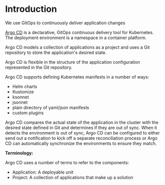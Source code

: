 # Introduction

We use GitOps to continuously deliver application changes

[Argo CD](https://argoproj.github.io/argo-cd/) is a declarative, GitOps continuous delivery tool for Kubernetes. The deployment environment is a namespace in a container platform.

Argo CD models a collection of applications as a project and uses a Git repository to store the application's desired state.

Argo CD is flexible in the structure of the application configuration represented in the Git repository.

Argo CD supports defining Kubernetes manifests in a number of ways:

- Helm charts
- Kustomize
- ksonnet
- jsonnet
- plain directory of yaml/json manifests
- custom plugins

Argo CD compares the actual state of the application in the cluster with the desired state defined in Git and determines if they are out of sync. When it detects the environment is out of sync, Argo CD can be configured to either send out a notification to kick off a separate reconciliation process or Argo CD can automatically synchronize the environments to ensure they match.

**Terminology:**

Argo CD uses a number of terms to refer to the components:

- Application: A deployable unit
- Project: A collection of applications that make up a solution
